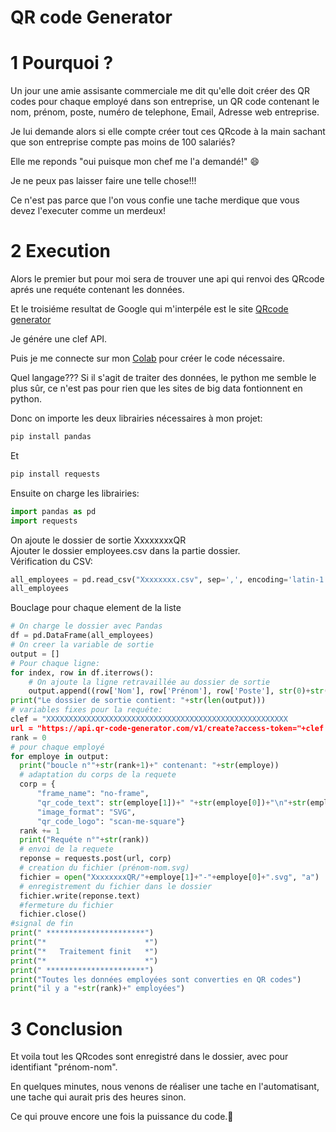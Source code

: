 # QR code Generator

1 Pourquoi ?
===========

Un jour une amie assisante commerciale me dit qu'elle doit créer des QR codes pour chaque employé dans son entreprise, un QR code contenant le nom, prénom, poste, numéro de telephone, Email, Adresse web entreprise.

Je lui demande alors si elle compte créer tout ces QRcode à la main sachant que son entreprise compte pas moins de 100 salariés?

Elle me reponds "oui puisque mon chef me l'a demandé!" :smile:

Je ne peux pas laisser faire une telle chose!!!

Ce n'est pas parce que l'on vous confie une tache merdique que vous devez l'executer comme un merdeux!

2 Execution
===========

Alors le premier but pour moi sera de trouver une api qui renvoi des QRcode aprés une requéte contenant les données.

Et le troisiéme resultat de Google qui m'interpéle est le site [QRcode generator](https://www.qr-code-generator.com)

Je génére une clef API.

Puis je me connecte sur mon [Colab](https://colab.research.google.com/#) pour créer le code nécessaire.


Quel langage??? Si il s'agit de traiter des données, le python me semble le plus sûr, ce n'est pas pour rien que les sites de big data fontionnent en python.

Donc on importe les deux librairies nécessaires à mon projet:
```py
pip install pandas
```
Et
```py
pip install requests
```
Ensuite on charge les librairies:
```py
import pandas as pd
import requests
```
On ajoute le dossier de sortie XxxxxxxxQR<br>
Ajouter le dossier employees.csv dans la partie dossier.<br>
Vérification du CSV:<br>
```py
all_employees = pd.read_csv("Xxxxxxxx.csv", sep=',', encoding='latin-1')
all_employees
```
Bouclage pour chaque element de la liste
```py
# On charge le dossier avec Pandas
df = pd.DataFrame(all_employees)
# On creer la variable de sortie
output = []
# Pour chaque ligne:
for index, row in df.iterrows():
    # On ajoute la ligne retravaillée au dossier de sortie
    output.append((row['Nom'], row['Prénom'], row['Poste'], str(0)+str(row['Telephone']), row['Email'], row['AdressXxxxxxxx']))
print("Le dossier de sortie contient: "+str(len(output)))
# variables fixes pour la requéte:
clef = "XXXXXXXXXXXXXXXXXXXXXXXXXXXXXXXXXXXXXXXXXXXXXXXXXXXXXX
url = "https://api.qr-code-generator.com/v1/create?access-token="+clef
rank = 0
# pour chaque employé
for employe in output:
  print("boucle n°"+str(rank+1)+" contenant: "+str(employe))
  # adaptation du corps de la requete
  corp = {
      "frame_name": "no-frame",
      "qr_code_text": str(employe[1])+" "+str(employe[0])+"\n"+str(employe[2])+"\n"+str(employe[3])+"\n"+str(employe[4])+"\n"+str(employe[5]),
      "image_format": "SVG",
      "qr_code_logo": "scan-me-square"}
  rank += 1
  print("Requéte n°"+str(rank))
  # envoi de la requete
  reponse = requests.post(url, corp)
  # creation du fichier (prénom-nom.svg)
  fichier = open("XxxxxxxxQR/"+employe[1]+"-"+employe[0]+".svg", "a")
  # enregistrement du fichier dans le dossier
  fichier.write(reponse.text)
  #fermeture du fichier
  fichier.close()
#signal de fin
print(" **********************")
print("*                      *")
print("*   Traitement finit   *")
print("*                      *")
print(" **********************")
print("Toutes les données employées sont converties en QR codes")
print("il y a "+str(rank)+" employées")
```
3 Conclusion
============
Et voila tout les QRcodes sont enregistré dans le dossier, avec pour identifiant "prénom-nom".

En quelques minutes, nous venons de réaliser une tache en l'automatisant, une tache qui aurait pris des heures sinon.

Ce qui prouve encore une fois la puissance du code.&#128170;








